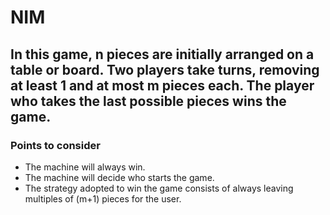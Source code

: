 # NIM

## In this game, n pieces are initially arranged on a table or board. Two players take turns, removing at least 1 and at most m pieces each. The player who takes the last possible pieces wins the game.

### Points to consider

- The machine will always win.
- The machine will decide who starts the game.
- The strategy adopted to win the game consists of always leaving multiples of (m+1) pieces for the user.
  